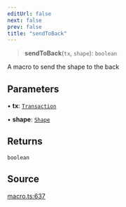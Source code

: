 ```yaml
---
editUrl: false
next: false
prev: false
title: "sendToBack"
---
```


> **sendToBack**(`tx`, `shape`): `boolean`

A macro to send the shape to the back

## Parameters

• **tx**: [`Transaction`](/api-core/classes/transaction/)

• **shape**: [`Shape`](/api-core/classes/shape/)

## Returns

`boolean`

## Source

[macro.ts:637](https://github.com/dgmjs/dgmjs/blob/main/packages/core/src/macro.ts#L637)
